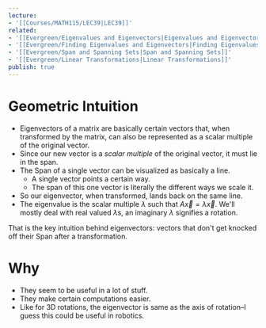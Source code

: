 ```yaml
---
lecture:
- '[[Courses/MATH115/LEC39|LEC39]]'
related:
- '[[Evergreen/Eigenvalues and Eigenvectors|Eigenvalues and Eigenvectors]]'
- '[[Evergreen/Finding Eigenvalues and Eigenvectors|Finding Eigenvalues and Eigenvectors]]'
- '[[Evergreen/Span and Spanning Sets|Span and Spanning Sets]]'
- '[[Evergreen/Linear Transformations|Linear Transformations]]'
publish: true
---
```


# Geometric Intuition
- Eigenvectors of a matrix are basically certain vectors that, when transformed by the matrix, can also be represented as a scalar multiple of the original vector.
- Since our new vector is a _scalar multiple_ of the original vector, it must lie in the span.
- The Span of a single vector can be visualized as basically a line.
	- A single vector points a certain way.
	- The span of this one vector is literally the different ways we scale it.
- So our eigenvector, when transformed, lands back on the same line.
- The eigenvalue is the scalar multiple $\lambda$ such that $A\vec x = \lambda\vec x$. We'll mostly deal with real valued $\lambda$s, an imaginary $\lambda$ signifies a rotation.

That is the key intuition behind eigenvectors: vectors that don't get knocked off their Span after a transformation.
# Why
- They seem to be useful in a lot of stuff.
- They make certain computations easier.
- Like for 3D rotations, the eigenvector is same as the axis of rotation–I guess this could be useful in robotics.